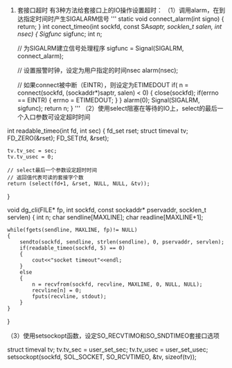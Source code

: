 1. 套接口超时
有3种方法给套接口上的IO操作设置超时：
（1）调用alarm，在到达指定时间时产生SIGALARM信号
'''
static void connect_alarm(int signo)
{
    return;
}
int conect_timeo(int sockfd, const SA*saptr, socklen_t salen, int nsec)
{
    Sigfunc* sigfunc;
    int n;

    // 为SIGALRM建立信号处理程序
    sigfunc = Signal(SIGALRM, connect_alarm);

    // 设置报警时钟，设定为用户指定的时间nsec
    alarm(nsec);

    // 如果connect被中断（EINTR），则设定为ETIMEDOUT
    if( n = connect(sockfd, (sockaddr*)saptr, salen) < 0)
    {
        close(sockfd);
        if(errno == EINTR)
        {
            errno = ETIMEDOUT;
        }
    }
    alarm(0);
    Signal(SIGALRM, sigfunc);
    return n;
}
'''
（2）使用select阻塞在等待的IO上，select的最后一个入口参数可设定超时时间

int readable_timeo(int fd, int sec)
{
    fd_set rset;
    struct timeval tv;
    FD_ZERO(&rset);
    FD_SET(fd, &rset);

    tv.tv_sec = sec;
    tv.tv_usec = 0;

    // select最后一个参数设定超时时间
    // 返回值代表可读的套接字个数
    return (select(fd+1, &rset, NULL, NULL, &tv));
}

void dg_cli(FILE* fp, int sockfd, const sockaddr* pservaddr, socklen_t servlen)
{
    int n;
    char sendline[MAXLINE];
    char readline[MAXLINE+1];

    while(fgets(sendline, MAXLINE, fp)!= NULL)
    {
        sendto(sockfd, sendline, strlen(sendline), 0, pservaddr, servlen);
        if(readable_timeo(sockfd, 5) == 0)
        {
            cout<<"socket timeout"<<endl;
        }
        else
        {
            n = recvfrom(sockfd, recvline, MAXLINE, 0, NULL, NULL);
            recvline[n] = 0;
            fputs(recvline, stdout);
        }
    }
}

（3）使用setsockopt函数，设定SO_RECVTIMO和SO_SNDTIMEO套接口选项

struct timeval tv;
tv.tv_sec = user_set_sec;
tv.tv_usec = user_set_usec;
setsockopt(sockfd, SOL_SOCKET, SO_RCVTIMEO, &tv, sizeof(tv));
